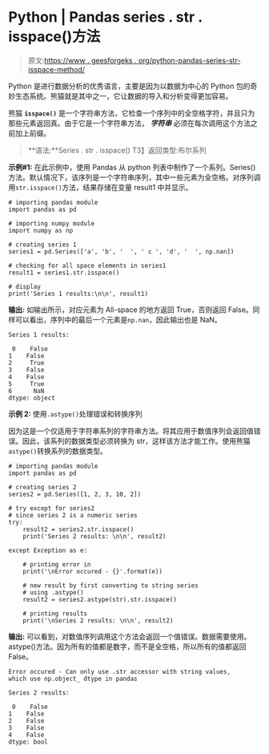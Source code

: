 # Python | Pandas series . str . isspace()方法

> 原文:[https://www . geesforgeks . org/python-pandas-series-str-isspace-method/](https://www.geeksforgeeks.org/python-pandas-series-str-isspace-method/)

Python 是进行数据分析的优秀语言，主要是因为以数据为中心的 Python 包的奇妙生态系统。熊猫就是其中之一，它让数据的导入和分析变得更加容易。

熊猫 **`isspace()`** 是一个字符串方法，它检查一个序列中的全空格字符，并且只为那些元素返回真。由于它是一个字符串方法， ***字符串*** 必须在每次调用这个方法之前加上前缀。

> **语法:**Series . str . isspace()
> T3】返回类型:布尔系列

**示例#1:**
在此示例中，使用 Pandas 从 python 列表中制作了一个系列。Series()方法。默认情况下，该序列是一个字符串序列，其中一些元素为全空格。对序列调用`str.isspace()`方法，结果存储在变量 result1 中并显示。

```
# importing pandas module  
import pandas as pd  

# importing numpy module 
import numpy as np 

# creating series 1 
series1 = pd.Series(['a', 'b', '  ', ' c ', 'd', '  ', np.nan]) 

# checking for all space elements in series1
result1 = series1.str.isspace()

# display
print('Series 1 results:\n\n', result1)
```

**输出:**
如输出所示，对应元素为 All-space 的地方返回 True，否则返回 False。同样可以看出，序列中的最后一个元素是`np.nan`，因此输出也是 NaN。

```
Series 1 results:

 0    False
1    False
2     True
3    False
4    False
5     True
6      NaN
dtype: object
```

**示例 2:** 使用`.astype()`处理错误和转换序列

因为这是一个仅适用于字符串系列的字符串方法。将其应用于数值序列会返回值错误。因此，该系列的数据类型必须转换为 str，这样该方法才能工作。使用熊猫`astype()`转换系列的数据类型。

```
# importing pandas module  
import pandas as pd  

# creating series 2 
series2 = pd.Series([1, 2, 3, 10, 2]) 

# try except for series2
# since series 2 is a numeric series
try:
    result2 = series2.str.isspace()
    print('Series 2 results: \n\n', result2)

except Exception as e:

    # printing error in
    print('\nError occured - {}'.format(e))

    # new result by first converting to string series
    # using .astype()
    result2 = series2.astype(str).str.isspace()

    # printing results
    print('\nSeries 2 results: \n\n', result2)
```

**输出:**
可以看到，对数值序列调用这个方法会返回一个值错误。数据需要使用。astype()方法。因为所有的值都是数字，而不是全空格，所以所有的值都返回 False。

```
Error occured - Can only use .str accessor with string values, 
which use np.object_ dtype in pandas

Series 2 results: 

 0    False
1    False
2    False
3    False
4    False
dtype: bool
```